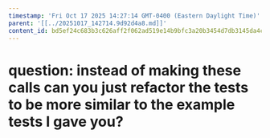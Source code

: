 ```yaml
---
timestamp: 'Fri Oct 17 2025 14:27:14 GMT-0400 (Eastern Daylight Time)'
parent: '[[../20251017_142714.9d92d4a8.md]]'
content_id: bd5ef24c683b3c626aff2f062ad519e14b9bfc3a20b3454d7db3145da4cb4ed3
---
```


# question: instead of making these calls can you just refactor the tests to be more similar to the example tests I gave you?
